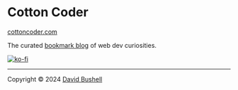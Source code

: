 # Cotton Coder

[cottoncoder.com](https://cottoncoder.com)

The curated [bookmark blog](https://cottoncoder.com/about/) of web dev curiosities.

[![ko-fi](https://ko-fi.com/img/githubbutton_sm.svg)](https://dbushell.com/tip/)

* * *

Copyright © 2024 [David Bushell](https://dbushell.com)
